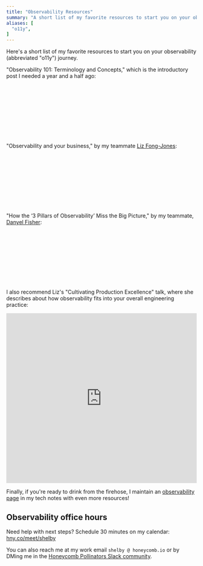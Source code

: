 ```yaml
---
title: "Observability Resources"
summary: "A short list of my favorite resources to start you on your observability journey"
aliases: [
  "o11y",
]
---
```


Here's a short list of my favorite resources to start you on your observability (abbreviated "o11y") journey.

"Observability 101: Terminology and Concepts," which is the introductory post I needed a year and a half ago:

<div class="iframely-embed"><div class="iframely-responsive" style="height: 140px; padding-bottom: 0;"><a href="https://www.honeycomb.io/blog/observability-101-terminology-and-concepts/" data-iframely-url="//cdn.iframe.ly/5S7uodx?iframe=card-small"></a></div></div><script async src="//cdn.iframe.ly/embed.js" charset="utf-8"></script>

"Observability and your business," by my teammate [Liz Fong-Jones](https://lizthegrey.com):

<div class="iframely-embed"><div class="iframely-responsive" style="height: 140px; padding-bottom: 0;"><a href="https://leaddev.com/monitoring-observability/observability-and-your-business" data-iframely-url="//cdn.iframe.ly/P1EXm8Y?iframe=card-small"></a></div></div><script async src="//cdn.iframe.ly/embed.js" charset="utf-8"></script>

"How the ‘3 Pillars of Observability’ Miss the Big Picture," by my teammate, [Danyel Fisher]():

<div class="iframely-embed"><div class="iframely-responsive" style="height: 140px; padding-bottom: 0;"><a href="https://thenewstack.io/how-the-3-pillars-of-observability-miss-the-big-picture/" data-iframely-url="//cdn.iframe.ly/QLAWKna?iframe=card-small"></a></div></div><script async src="//cdn.iframe.ly/embed.js" charset="utf-8"></script>

I also recommend Liz's "Cultivating Production Excellence" talk, where she describes about how observability fits into your overall engineering practice:

<iframe width="100%" height="450px" src="https://www.youtube.com/embed/Nl9Jn-7n2Eg" frameborder="0" allow="accelerometer; autoplay; clipboard-write; encrypted-media; gyroscope; picture-in-picture" allowfullscreen></iframe>

Finally, if you're ready to drink from the firehose, I maintain an [observability page](https://notes.shelbyspees.com/observability-4aa3308825a249098e0ccc72983266cf) in my tech notes with even more resources!

## Observability office hours

Need help with next steps? Schedule 30 minutes on my calendar: [hny.co/meet/shelby](https://hny.co/meet/shelby/)

You can also reach me at my work email `shelby @ honeycomb.io` or by DMing me in the [Honeycomb Pollinators Slack community](https://join.slack.com/t/honeycombpollinators/shared_invite/zt-fv552707-y8m40UD2_~jonb1n9r5cNg).
